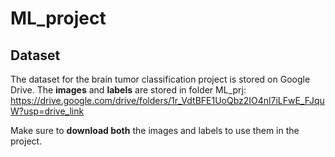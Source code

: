 # ML_project
## Dataset

The dataset for the brain tumor classification project is stored on Google Drive. The **images** and **labels** are stored in folder ML_prj:
  https://drive.google.com/drive/folders/1r_VdtBFE1UoQbz2IO4nl7iLFwE_FJquW?usp=drive_link
  

Make sure to **download both** the images and labels to use them in the project.
